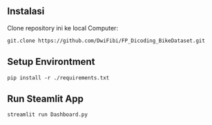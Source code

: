 ## Instalasi
Clone repository ini ke local Computer:
```
git.clone https://github.com/DwiFibi/FP_Dicoding_BikeDataset.git
```
## Setup Environtment
```
pip install -r ./requirements.txt
```
## Run Steamlit App
```
streamlit run Dashboard.py
```
